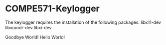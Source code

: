 # COMPE571-Keylogger
The keylogger requires the installation of the following packages:
libx11-dev
libxrandr-dev
libxi-dev

Goodbye World!
Hello World!
